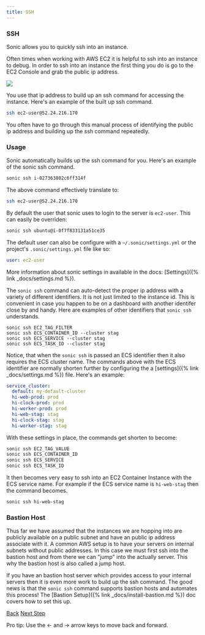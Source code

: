 ```yaml
---
title: SSH
---
```


### SSH

Sonic allows you to quickly ssh into an instance.

Often times when working with AWS EC2 it is helpful to ssh into an instance to debug.  In order to ssh into an instance the first thing you do is go to the EC2 Console and grab the public ip address.

<img src="/img/tutorials/ec2-console-public-ip.png" class="doc-photo" />

You use that ip address to build up an ssh command for accessing the instance.  Here's an example of the built up ssh command.

```sh
ssh ec2-user@52.24.216.170
```

You often have to go through this manual process of identifying the public ip address and building up the ssh command repeatedly.

### Usage

Sonic automatically builds up the ssh command for you. Here's an example of the sonic ssh command.

```sh
sonic ssh i-027363802c6ff314f
```

The above command effectively translate to:

```sh
ssh ec2-user@52.24.216.170
```

By default the user that sonic uses to login to the server is `ec2-user`. This can easily be overriden:

```sh
sonic ssh ubuntu@i-0f7f833131a51ce35
```

The default user can also be configure with a `~/.sonic/settings.yml` or the project's `.sonic/settings.yml` file like so:

```yaml
user: ec2-user
```

More information about sonic settings in available in the docs: [Settings]({% link _docs/settings.md %}).

The `sonic ssh` command can auto-detect the proper ip address with a variety of different identifiers.  It is not just limited to the instance id. This is convenient in case you happen to be on a dashboard with another identifer close by and handy.  Here are examples of other identifiers that `sonic ssh` understands.

```
sonic ssh EC2_TAG_FILTER
sonic ssh ECS_CONTAINER_ID --cluster stag
sonic ssh ECS_SERVICE --cluster stag
sonic ssh ECS_TASK_ID --cluster stag
```

Notice, that when the `sonic ssh` is passed an ECS identifier then it also requires the ECS cluster name. The commands above with the ECS identifier are normally shorten further by configuring the a [settings]({% link _docs/settings.md %}) file.  Here's an example:

```yaml
service_cluster:
  default: my-default-cluster
  hi-web-prod: prod
  hi-clock-prod: prod
  hi-worker-prod: prod
  hi-web-stag: stag
  hi-clock-stag: stag
  hi-worker-stag: stag
```

With these settings in place, the commands get shorten to become:

```sh
sonic ssh EC2_TAG_VALUE
sonic ssh ECS_CONTAINER_ID
sonic ssh ECS_SERVICE
sonic ssh ECS_TASK_ID
```

It then becomes very easy to ssh into an EC2 Container Instance with the ECS service name.  For example if the ECS service name is `hi-web-stag` then the command becomes.

```sh
sonic ssh hi-web-stag
```

### Bastion Host

Thus far we have assumed that the instances we are hopping into are publicly available on a public subnet and have an public ip address associate with it.  A common AWS setup is to have your servers on internal subnets without public addresses.  In this case we must first ssh into the bastion host and from there we can "jump" into the actually server.  This why the bastion host is also called a jump host.

If you have an bastion host server which provides access to your internal servers then it is even more work to build up the ssh command.  The good news is that the `sonic ssh` command supports bastion hosts and automates this process! The [Bastion Setup]({% link _docs/install-bastion.md %}) doc covers how to set this up.


<a id="prev" class="btn btn-basic" href="{% link _docs/tutorial.md %}">Back</a>
<a id="next" class="btn btn-primary" href="{% link _docs/tutorial-ecs-exec.md %}">Next Step</a>
<p class="keyboard-tip">Pro tip: Use the <- and -> arrow keys to move back and forward.</p>
